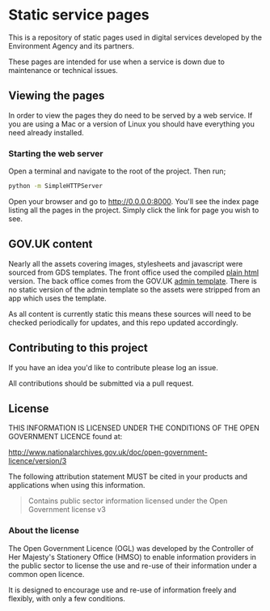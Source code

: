 # Static service pages

This is a repository of static pages used in digital services developed by the Environment Agency and its partners.

These pages are intended for use when a service is down due to maintenance or technical issues.

## Viewing the pages

In order to view the pages they do need to be served by a web service. If you are using a Mac or a version of Linux you should have everything you need already installed.

### Starting the web server

Open a terminal and navigate to the root of the project. Then run;

```bash
python -m SimpleHTTPServer
```

Open your browser and go to http://0.0.0.0:8000. You'll see the index page listing all the pages in the project. Simply click the link for page you wish to see.

## GOV.UK content

Nearly all the assets covering images, stylesheets and javascript were sourced from GDS templates. The front office used the compiled [plain html](http://alphagov.github.io/govuk_template/) version. The back office comes from the GOV.UK [admin template](https://github.com/alphagov/govuk_admin_template). There is no static version of the admin template so the assets were stripped from an app which uses the template.

As all content is currently static this means these sources will need to be checked periodically for updates, and this repo updated accordingly.

## Contributing to this project

If you have an idea you'd like to contribute please log an issue.

All contributions should be submitted via a pull request.

## License

THIS INFORMATION IS LICENSED UNDER THE CONDITIONS OF THE OPEN GOVERNMENT LICENCE found at:

http://www.nationalarchives.gov.uk/doc/open-government-licence/version/3

The following attribution statement MUST be cited in your products and applications when using this information.

> Contains public sector information licensed under the Open Government license v3

### About the license

The Open Government Licence (OGL) was developed by the Controller of Her Majesty's Stationery Office (HMSO) to enable information providers in the public sector to license the use and re-use of their information under a common open licence.

It is designed to encourage use and re-use of information freely and flexibly, with only a few conditions.
